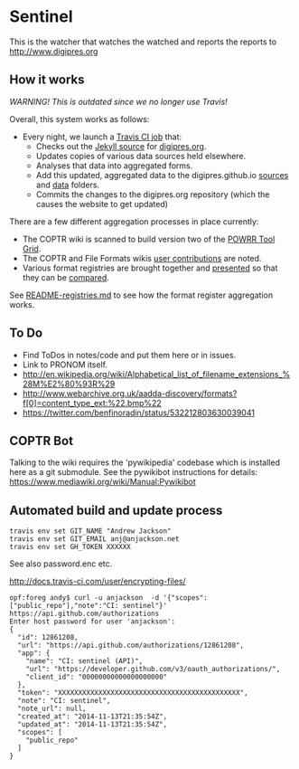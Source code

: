 Sentinel
========

This is the watcher that watches the watched and reports the reports to <http://www.digipres.org>


How it works
------------

_WARNING! This is outdated since we no longer use Travis!_

Overall, this system works as follows:

* Every night, we launch a [Travis CI job](https://travis-ci.org/digipres/sentinel) that:
    * Checks out the [Jekyll source](https://github.com/digipres/digipres.github.io) for [digipres.org](http://www.digipres.org/).
    * Updates copies of various data sources held elsewhere.
    * Analyses that data into aggregated forms.
    * Add this updated, aggregated data to the digipres.github.io [sources](https://github.com/digipres/digipres.github.io/tree/master/_sources) and [data](https://github.com/digipres/digipres.github.io/tree/master/_data) folders.
    * Commits the changes to the digipres.org repository (which the causes the website to get updated)

There are a few different aggregation processes in place currently:

* The COPTR wiki is scanned to build version two of the [POWRR Tool Grid](http://www.digipres.org/tools/).
* The COPTR and File Formats wikis [user contributions](http://www.digipres.org/contribs/) are noted.
* Various format registries are brought together and [presented](http://www.digipres.org/formats/) so that they can be [compared](http://www.digipres.org/formats/overlaps/).

See [README-registries.md](./README-registries.md) to see how the format register aggregation works.


To Do
-----

* Find ToDos in notes/code and put them here or in issues.
* Link to PRONOM itself.
* http://en.wikipedia.org/wiki/Alphabetical_list_of_filename_extensions_%28M%E2%80%93R%29
* http://www.webarchive.org.uk/aadda-discovery/formats?f[0]=content_type_ext:%22.bmp%22
* https://twitter.com/benfinoradin/status/532212803630039041

COPTR Bot
---------
Talking to the wiki requires the 'pywikipedia' codebase which is installed here as a git submodule. See the pywikibot instructions for details: https://www.mediawiki.org/wiki/Manual:Pywikibot

Automated build and update process
----------------------------------

    travis env set GIT_NAME "Andrew Jackson"
    travis env set GIT_EMAIL anj@anjackson.net
    travis env set GH_TOKEN XXXXXX

See also password.enc etc.

http://docs.travis-ci.com/user/encrypting-files/

```
opf:foreg andy$ curl -u anjackson  -d '{"scopes":["public_repo"],"note":"CI: sentinel"}' https://api.github.com/authorizations
Enter host password for user 'anjackson':
{
  "id": 12861208,
  "url": "https://api.github.com/authorizations/12861208",
  "app": {
    "name": "CI: sentinel (API)",
    "url": "https://developer.github.com/v3/oauth_authorizations/",
    "client_id": "00000000000000000000"
  },
  "token": "XXXXXXXXXXXXXXXXXXXXXXXXXXXXXXXXXXXXXXXXXXXXX",
  "note": "CI: sentinel",
  "note_url": null,
  "created_at": "2014-11-13T21:35:54Z",
  "updated_at": "2014-11-13T21:35:54Z",
  "scopes": [
    "public_repo"
  ]
}
```

